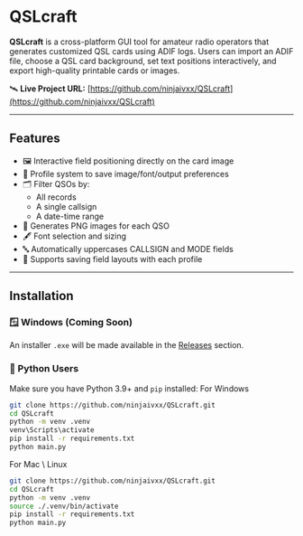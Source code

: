# QSLcraft

**QSLcraft** is a cross-platform GUI tool for amateur radio operators that generates customized QSL cards using ADIF logs. Users can import an ADIF file, choose a QSL card background, set text positions interactively, and export high-quality printable cards or images.

🛰️ **Live Project URL:** [https://github.com/ninjaivxx/QSLcraft](https://github.com/ninjaivxx/QSLcraft)

---

## Features

- 🖼️ Interactive field positioning directly on the card image
- 📁 Profile system to save image/font/output preferences
- 🗂️ Filter QSOs by:
  - All records
  - A single callsign
  - A date-time range
- 🧾 Generates PNG images for each QSO
- 🖋️ Font selection and sizing
- 🔤 Automatically uppercases CALLSIGN and MODE fields
- 💾 Supports saving field layouts with each profile

---

## Installation

### 🪟 Windows (Coming Soon)
An installer `.exe` will be made available in the [Releases](https://github.com/ninjaivxx/QSLcraft/releases) section.

### 🐍 Python Users

Make sure you have Python 3.9+ and `pip` installed:
For Windows 
```bash
git clone https://github.com/ninjaivxx/QSLcraft.git
cd QSLcraft
python -m venv .venv
venv\Scripts\activate
pip install -r requirements.txt
python main.py
```
For Mac \ Linux
```bash
git clone https://github.com/ninjaivxx/QSLcraft.git
cd QSLcraft
python -m venv .venv
source ./.venv/bin/activate
pip install -r requirements.txt
python main.py
```
